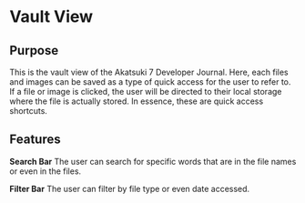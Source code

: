 # Vault View

## Purpose

This is the vault view of the Akatsuki 7 Developer Journal. Here, each files and images can be saved as a type of quick access for the user to refer to. If a file or image is clicked, the user will be directed to their local storage where the file is actually stored. In essence, these are quick access shortcuts.

## Features

**Search Bar**
The user can search for specific words that are in the file names or even in the files.

**Filter Bar**
The user can filter by file type or even date accessed.
